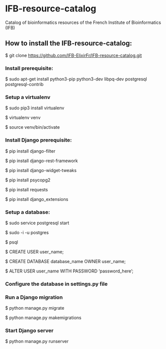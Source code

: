 # IFB-resource-catalog
Catalog of bioinformatics resources of the French Institute of Bioinformatics (IFB)

## How to install the IFB-resource-catalog:
  $ git clone https://github.com/IFB-ElixirFr/IFB-resource-catalog.git
### Install prerequisite:
  $ sudo apt-get install python3-pip python3-dev libpq-dev postgresql postgresql-contrib
### Setup a virtualenv 
  $ sudo pip3 install virtualenv 
  
  $ virtualenv venv
  
  $ source venv/bin/activate
### Install Django prerequisite:
  $ pip install django-filter
  
  $ pip install django-rest-framework
  
  $ pip install django-widget-tweaks
  
  $ pip install psycopg2
  
  $ pip install requests
  
  $ pip install django_extensions
  
### Setup a database:
  $ sudo service postgresql start
  
  $ sudo -i -u postgres
  
  $ psql
  
  $ CREATE USER user_name;
  
  $ CREATE DATABASE database_name OWNER user_name;
  
  $ ALTER USER user_name WITH PASSWORD ‘password_here’;
  
### Configure the database in settings.py file
### Run a Django migration
  $ python manage.py migrate
  
  $ python manage.py makemigrations
### Start Django server
  $ python manage.py runserver
